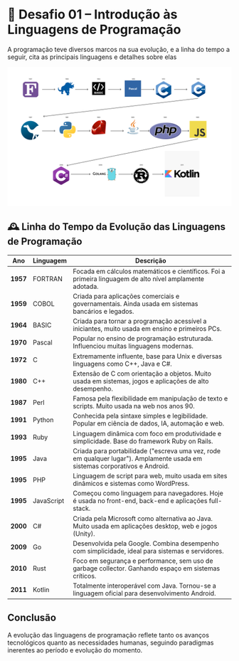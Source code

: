 # 🧠 Desafio 01 – Introdução às Linguagens de Programação

A programação teve diversos marcos na sua evolução, e a linha do tempo a seguir, cita as principais linguagens e detalhes sobre elas

![Linha do tempo das linguagens de programação](./linguagens.svg)


## 🕰️ Linha do Tempo da Evolução das Linguagens de Programação

| Ano      | Linguagem  | Descrição                                                                                                                   |
| -------- | ---------- | --------------------------------------------------------------------------------------------------------------------------- |
| **1957** | FORTRAN    | Focada em cálculos matemáticos e científicos. Foi a primeira linguagem de alto nível amplamente adotada.                    |
| **1959** | COBOL      | Criada para aplicações comerciais e governamentais. Ainda usada em sistemas bancários e legados.                            |
| **1964** | BASIC      | Criada para tornar a programação acessível a iniciantes, muito usada em ensino e primeiros PCs.                             |
| **1970** | Pascal     | Popular no ensino de programação estruturada. Influenciou muitas linguagens modernas.                                       |
| **1972** | C          | Extremamente influente, base para Unix e diversas linguagens como C++, Java e C#.                                           |
| **1980** | C++        | Extensão de C com orientação a objetos. Muito usada em sistemas, jogos e aplicações de alto desempenho.                     |
| **1987** | Perl       | Famosa pela flexibilidade em manipulação de texto e scripts. Muito usada na web nos anos 90.                                |
| **1991** | Python     | Conhecida pela sintaxe simples e legibilidade. Popular em ciência de dados, IA, automação e web.                            |
| **1993** | Ruby       | Linguagem dinâmica com foco em produtividade e simplicidade. Base do framework Ruby on Rails.                               |
| **1995** | Java       | Criada para portabilidade ("escreva uma vez, rode em qualquer lugar"). Amplamente usada em sistemas corporativos e Android. |
| **1995** | PHP        | Linguagem de script para web, muito usada em sites dinâmicos e sistemas como WordPress.                                     |
| **1995** | JavaScript | Começou como linguagem para navegadores. Hoje é usada no front-end, back-end e aplicações full-stack.                       |
| **2000** | C#         | Criada pela Microsoft como alternativa ao Java. Muito usada em aplicações desktop, web e jogos (Unity).                     |
| **2009** | Go         | Desenvolvida pela Google. Combina desempenho com simplicidade, ideal para sistemas e servidores.                            |
| **2010** | Rust       | Foco em segurança e performance, sem uso de garbage collector. Ganhando espaço em sistemas críticos.                        |
| **2011** | Kotlin     | Totalmente interoperável com Java. Tornou-se a linguagem oficial para desenvolvimento Android.                              |

## Conclusão

A evolução das linguagens de programação reflete tanto os avanços tecnológicos quanto as necessidades humanas, seguindo paradigmas inerentes ao período e evolução do momento.
